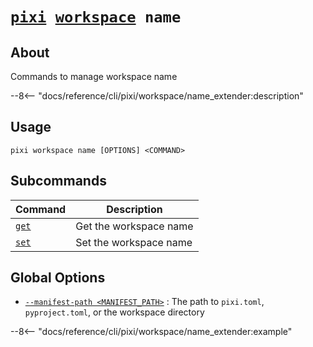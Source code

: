 <!--- This file is autogenerated. Do not edit manually! -->
# <code>[pixi](../../pixi.md) [workspace](../workspace.md) name</code>

## About
Commands to manage workspace name

--8<-- "docs/reference/cli/pixi/workspace/name_extender:description"

## Usage
```
pixi workspace name [OPTIONS] <COMMAND>
```

## Subcommands
| Command | Description |
|---------|-------------|
| [`get`](name/get.md) | Get the workspace name |
| [`set`](name/set.md) | Set the workspace name |


## Global Options
- <a id="arg---manifest-path" href="#arg---manifest-path">`--manifest-path <MANIFEST_PATH>`</a>
:  The path to `pixi.toml`, `pyproject.toml`, or the workspace directory

--8<-- "docs/reference/cli/pixi/workspace/name_extender:example"
